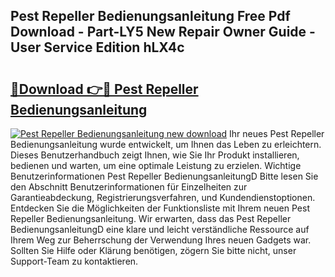 ## Pest Repeller Bedienungsanleitung Free Pdf Download - Part-LY5 New Repair Owner Guide - User Service Edition hLX4c

# <h2><a href="http://df641ox.blite.top/?on=Pest+Repeller+Bedienungsanleitung">🔗Download 👉🔴 Pest Repeller Bedienungsanleitung</a></h2>

[![Pest Repeller Bedienungsanleitung new download](https://i.imgur.com/lujVjoI.png)](http://df641ox.blite.top/?on=Pest+Repeller+Bedienungsanleitung)
Ihr neues Pest Repeller Bedienungsanleitung wurde entwickelt, um Ihnen das Leben zu erleichtern. Dieses Benutzerhandbuch zeigt Ihnen, wie Sie Ihr Produkt installieren, bedienen und warten, um eine optimale Leistung zu erzielen. Wichtige Benutzerinformationen Pest Repeller BedienungsanleitungD Bitte lesen Sie den Abschnitt Benutzerinformationen für Einzelheiten zur Garantieabdeckung, Registrierungsverfahren, und Kundendienstoptionen. Entdecken Sie die Möglichkeiten der Funktionsliste mit Ihrem neuen Pest Repeller Bedienungsanleitung. Wir erwarten, dass das Pest Repeller BedienungsanleitungD eine klare und leicht verständliche Ressource auf Ihrem Weg zur Beherrschung der Verwendung Ihres neuen Gadgets war. Sollten Sie Hilfe oder Klärung benötigen, zögern Sie bitte nicht, unser Support-Team zu kontaktieren.
